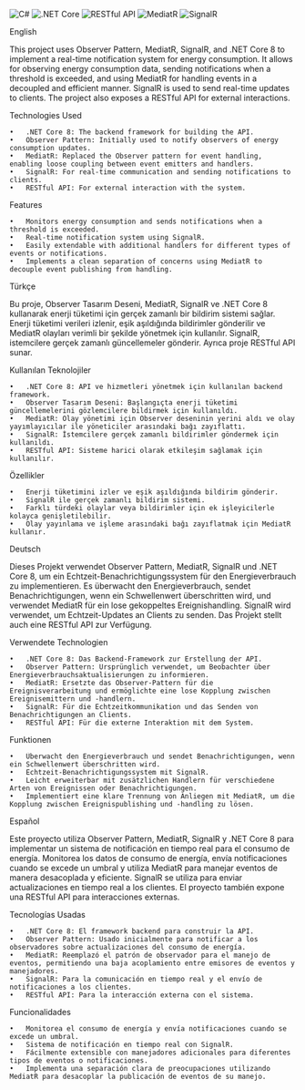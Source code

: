 ![C#](https://img.shields.io/badge/language-C%23-blue)
![.NET Core](https://img.shields.io/badge/.NET%20Core-8-blue)
![RESTful API](https://img.shields.io/badge/RESTful-API-orange)
 ![MediatR](https://img.shields.io/badge/MediatR-Event%20Handling-red)
 ![SignalR](https://img.shields.io/badge/SignalR-RealTime-green)


English

This project uses Observer Pattern, MediatR, SignalR, and .NET Core 8 to implement a real-time notification system for energy consumption. It allows for observing energy consumption data, sending notifications when a threshold is exceeded, and using MediatR for handling events in a decoupled and efficient manner. SignalR is used to send real-time updates to clients. The project also exposes a RESTful API for external interactions.

Technologies Used

	•	.NET Core 8: The backend framework for building the API.
	•	Observer Pattern: Initially used to notify observers of energy consumption updates.
	•	MediatR: Replaced the Observer pattern for event handling, enabling loose coupling between event emitters and handlers.
	•	SignalR: For real-time communication and sending notifications to clients.
	•	RESTful API: For external interaction with the system.

Features

	•	Monitors energy consumption and sends notifications when a threshold is exceeded.
	•	Real-time notification system using SignalR.
	•	Easily extendable with additional handlers for different types of events or notifications.
	•	Implements a clean separation of concerns using MediatR to decouple event publishing from handling.

Türkçe

Bu proje, Observer Tasarım Deseni, MediatR, SignalR ve .NET Core 8 kullanarak enerji tüketimi için gerçek zamanlı bir bildirim sistemi sağlar. Enerji tüketimi verileri izlenir, eşik aşıldığında bildirimler gönderilir ve MediatR olayları verimli bir şekilde yönetmek için kullanılır. SignalR, istemcilere gerçek zamanlı güncellemeler gönderir. Ayrıca proje RESTful API sunar.

Kullanılan Teknolojiler

	•	.NET Core 8: API ve hizmetleri yönetmek için kullanılan backend framework.
	•	Observer Tasarım Deseni: Başlangıçta enerji tüketimi güncellemelerini gözlemcilere bildirmek için kullanıldı.
	•	MediatR: Olay yönetimi için Observer deseninin yerini aldı ve olay yayımlayıcılar ile yöneticiler arasındaki bağı zayıflattı.
	•	SignalR: İstemcilere gerçek zamanlı bildirimler göndermek için kullanıldı.
	•	RESTful API: Sisteme harici olarak etkileşim sağlamak için kullanılır.

Özellikler

	•	Enerji tüketimini izler ve eşik aşıldığında bildirim gönderir.
	•	SignalR ile gerçek zamanlı bildirim sistemi.
	•	Farklı türdeki olaylar veya bildirimler için ek işleyicilerle kolayca genişletilebilir.
	•	Olay yayınlama ve işleme arasındaki bağı zayıflatmak için MediatR kullanır.

Deutsch

Dieses Projekt verwendet Observer Pattern, MediatR, SignalR und .NET Core 8, um ein Echtzeit-Benachrichtigungssystem für den Energieverbrauch zu implementieren. Es überwacht den Energieverbrauch, sendet Benachrichtigungen, wenn ein Schwellenwert überschritten wird, und verwendet MediatR für ein lose gekoppeltes Ereignishandling. SignalR wird verwendet, um Echtzeit-Updates an Clients zu senden. Das Projekt stellt auch eine RESTful API zur Verfügung.

Verwendete Technologien

	•	.NET Core 8: Das Backend-Framework zur Erstellung der API.
	•	Observer Pattern: Ursprünglich verwendet, um Beobachter über Energieverbrauchsaktualisierungen zu informieren.
	•	MediatR: Ersetzte das Observer-Pattern für die Ereignisverarbeitung und ermöglichte eine lose Kopplung zwischen Ereignisemittern und -handlern.
	•	SignalR: Für die Echtzeitkommunikation und das Senden von Benachrichtigungen an Clients.
	•	RESTful API: Für die externe Interaktion mit dem System.

Funktionen

	•	Überwacht den Energieverbrauch und sendet Benachrichtigungen, wenn ein Schwellenwert überschritten wird.
	•	Echtzeit-Benachrichtigungssystem mit SignalR.
	•	Leicht erweiterbar mit zusätzlichen Handlern für verschiedene Arten von Ereignissen oder Benachrichtigungen.
	•	Implementiert eine klare Trennung von Anliegen mit MediatR, um die Kopplung zwischen Ereignispublishing und -handling zu lösen.

Español

Este proyecto utiliza Observer Pattern, MediatR, SignalR y .NET Core 8 para implementar un sistema de notificación en tiempo real para el consumo de energía. Monitorea los datos de consumo de energía, envía notificaciones cuando se excede un umbral y utiliza MediatR para manejar eventos de manera desacoplada y eficiente. SignalR se utiliza para enviar actualizaciones en tiempo real a los clientes. El proyecto también expone una RESTful API para interacciones externas.

Tecnologías Usadas

	•	.NET Core 8: El framework backend para construir la API.
	•	Observer Pattern: Usado inicialmente para notificar a los observadores sobre actualizaciones del consumo de energía.
	•	MediatR: Reemplazó el patrón de observador para el manejo de eventos, permitiendo una baja acoplamiento entre emisores de eventos y manejadores.
	•	SignalR: Para la comunicación en tiempo real y el envío de notificaciones a los clientes.
	•	RESTful API: Para la interacción externa con el sistema.

Funcionalidades

	•	Monitorea el consumo de energía y envía notificaciones cuando se excede un umbral.
	•	Sistema de notificación en tiempo real con SignalR.
	•	Fácilmente extensible con manejadores adicionales para diferentes tipos de eventos o notificaciones.
	•	Implementa una separación clara de preocupaciones utilizando MediatR para desacoplar la publicación de eventos de su manejo.
